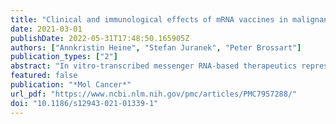 ```yaml
---
title: "Clinical and immunological effects of mRNA vaccines in malignant diseases"
date: 2021-03-01
publishDate: 2022-05-31T17:48:50.165905Z
authors: ["Annkristin Heine", "Stefan Juranek", "Peter Brossart"]
publication_types: ["2"]
abstract: "In vitro-transcribed messenger RNA-based therapeutics represent a relatively novel and highly efficient class of drugs. Several recently published studies emphasize the potential efficacy of mRNA vaccines in treating different types of malignant and infectious diseases where conventional vaccine strategies and platforms fail to elicit protective immune responses. mRNA vaccines have lately raised high interest as potent vaccines against SARS-CoV2. Direct application of mRNA or its electroporation into dendritic cells was shown to induce polyclonal CD4+ and CD8+ mediated antigen-specific T cell responses as well as the production of protective antibodies with the ability to eliminate transformed or infected cells. More importantly, the vaccine composition may include two or more mRNAs coding for different proteins or long peptides. This enables the induction of polyclonal immune responses against a broad variety of epitopes within the encoded antigens that are presented on various MHC complexes, thus avoiding the restriction to a certain HLA molecule or possible immune escape due to antigen-loss. The development and design of mRNA therapies was recently boosted by several critical innovations including the development of technologies for the production and delivery of high quality and stable mRNA. Several technical obstacles such as stability, delivery and immunogenicity were addressed in the past and gradually solved in the recent years., This review will summarize the most recent technological developments and application of mRNA vaccines in clinical trials and discusses the results, challenges and future directions with a special focus on the induced innate and adaptive immune responses."
featured: false
publication: "*Mol Cancer*"
url_pdf: "https://www.ncbi.nlm.nih.gov/pmc/articles/PMC7957288/"
doi: "10.1186/s12943-021-01339-1"
---
```


